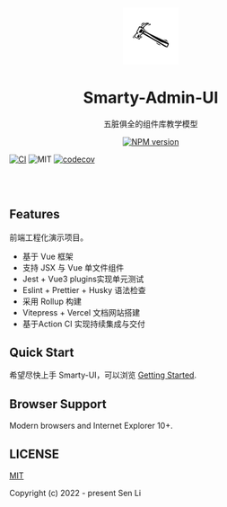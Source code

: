 <br>

<p align="center">
<img src="https://github.com/lisen6/smarty-ui-vite/blob/main/assets/logo.jpeg" style="width:20%;" />
</p>

<h1 align="center">Smarty-Admin-UI</h1>

<p align="center">
五脏俱全的组件库教学模型
</p>

<p align="center">
<a href="https://www.npmjs.com/package/smarty-admin-ui"><img src="https://img.shields.io/npm/v/smarty-admin-ui?color=c95f8b&amp;label=" alt="NPM version"></a></p>


[![CI](https://github.com/lisen6/smarty-ui-vite/actions/workflows/main.yml/badge.svg?branch=main)](https://github.com/lisen6/smarty-ui-vite/actions/workflows/main.yml)
![MIT](https://img.shields.io/badge/license-MIT-red)
[![codecov](https://codecov.io/gh/lisen6/smarty-ui-vite/branch/main/graph/badge.svg?token=ZPDLT4J9CP)](https://codecov.io/gh/lisen6/smarty-ui-vite)

<br>
<br>

## Features

前端工程化演示项目。
- 基于 Vue 框架
- 支持 JSX 与 Vue 单文件组件
- Jest + Vue3 plugins实现单元测试
- Eslint + Prettier + Husky 语法检查
- 采用 Rollup 构建
- Vitepress + Vercel 文档网站搭建
- 基于Action CI 实现持续集成与交付

## Quick Start
希望尽快上手 Smarty-UI，可以浏览 [Getting Started](https://smarty-ui-app.vercel.app/).


## Browser Support

Modern browsers and Internet Explorer 10+.


## LICENSE
[MIT](https://github.com/lisen6/smarty-ui-vite/blob/main/LICENSE)

Copyright (c) 2022 - present Sen Li